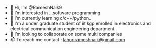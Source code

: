 - 👋 Hi, I’m @RameshNaik9
- 👀 I’m interested in ...software programming
- 🌱 I’m currently learning c/c++/python..
- 💼 I'm a under graduate student of iit kgp enrolled in electronics and electrical communication engineering department..
- 💞️ I’m looking to collaborate on some multi companies
- 📫 To reach me  contact : lahorirameshnaik@gmail.com

<!---
RameshNaik9/RameshNaik9 is a ✨ special ✨ repository because its `README.md` (this file) appears on your GitHub profile.
You can click the Preview link to take a look at your changes.
--->
